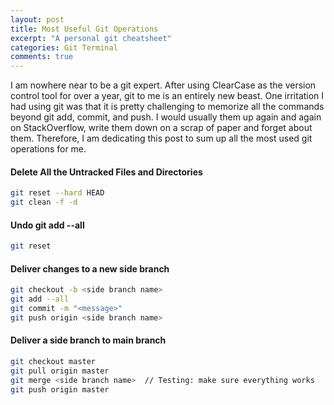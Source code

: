 ```yaml
---
layout: post
title: Most Useful Git Operations
excerpt: "A personal git cheatsheet"
categories: Git Terminal
comments: true
---
```


I am nowhere near to be a git expert. After using ClearCase as the version control tool for over a year,
git to me is an entirely new beast. One irritation I had using git was that it is pretty challenging
to memorize all the commands beyond git add, commit, and push. I would usually them up again and again
on StackOverflow, write them down on a scrap of paper and forget about them. Therefore, I am
dedicating this post to sum up all the most used git operations for me.

#### Delete All the Untracked Files and Directories

```bash
git reset --hard HEAD
git clean -f -d
```

#### Undo git add --all

```bash
git reset
```

#### Deliver changes to a new side branch
```bash
git checkout -b <side branch name>
git add --all
git commit -m "<message>"
git push origin <side branch name>
```

#### Deliver a side branch to main branch
```bash
git checkout master
git pull origin master
git merge <side branch name>  // Testing: make sure everything works
git push origin master
```
